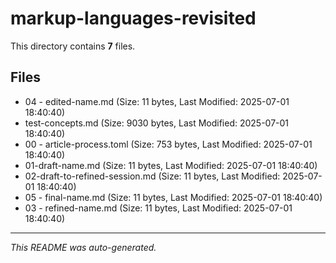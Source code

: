 # markup-languages-revisited

This directory contains **7** files.

## Files

- 04 - edited-name.md (Size: 11 bytes, Last Modified: 2025-07-01 18:40:40)
- test-concepts.md (Size: 9030 bytes, Last Modified: 2025-07-01 18:40:40)
- 00 - article-process.toml (Size: 753 bytes, Last Modified: 2025-07-01 18:40:40)
- 01-draft-name.md (Size: 11 bytes, Last Modified: 2025-07-01 18:40:40)
- 02-draft-to-refined-session.md (Size: 11 bytes, Last Modified: 2025-07-01 18:40:40)
- 05 - final-name.md (Size: 11 bytes, Last Modified: 2025-07-01 18:40:40)
- 03 - refined-name.md (Size: 11 bytes, Last Modified: 2025-07-01 18:40:40)

---
*This README was auto-generated.*
